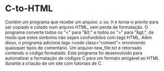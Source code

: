 # C-to-HTML
Contém um programa que recebe um arquivo .c ou .h e torna-o pronto para ser copiado e colado num arquivo HTML, sem perda de formatação.
O programa converte todos os "<" para "\&lt;" e todos os ">" para "\&gt;", de modo que estes símbolos não sejam confundidos com tags HTML.
Além disso, o programa adiciona tags \<code class="coment"> envolvendo quaisquer tipos de comentário. Um arquivo new_file.txt é retornado
contendo o código formatado.
Este programa foi desenvolvido para automatizar a formatação de códigos C para um formato amigável ao HTML durante a criação de um site
com tutoriais de C.
